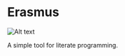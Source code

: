 Erasmus
=======
![Alt text](http://www.wga.hu/detail/h/holbein/hans_y/1525/07erasmu.jpg "Erasmus von Rotterdam, who gently lent his name for this project.")

A simple tool for literate programming.